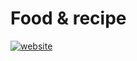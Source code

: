 # Food & recipe
[![website](https://img.shields.io/badge/website-000?style=for-the-badge&logo=ko-fi&logoColor=white)]()

